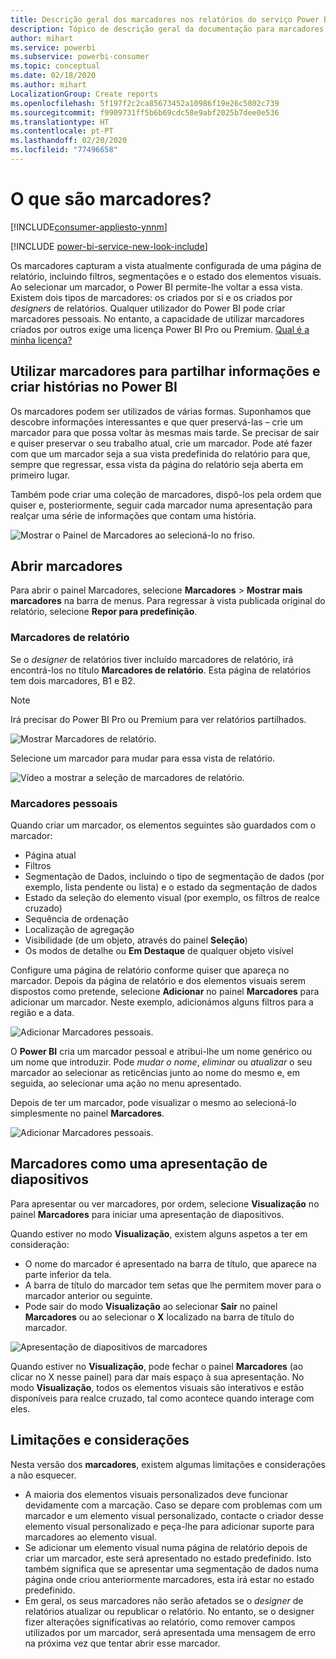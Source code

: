 ```yaml
---
title: Descrição geral dos marcadores nos relatórios do serviço Power BI
description: Tópico de descrição geral da documentação para marcadores no serviço Power BI.
author: mihart
ms.service: powerbi
ms.subservice: powerbi-consumer
ms.topic: conceptual
ms.date: 02/18/2020
ms.author: mihart
LocalizationGroup: Create reports
ms.openlocfilehash: 5f197f2c2ca85673452a10986f19e26c5802c739
ms.sourcegitcommit: f9909731ff5b6b69cdc58e9abf2025b7dee0e536
ms.translationtype: HT
ms.contentlocale: pt-PT
ms.lasthandoff: 02/20/2020
ms.locfileid: "77496658"
---
```

# <a name="what-are-bookmarks"></a>O que são marcadores?

[!INCLUDE[consumer-appliesto-ynnm](../includes/consumer-appliesto-ynnm.md)]

[!INCLUDE [power-bi-service-new-look-include](../includes/power-bi-service-new-look-include.md)]

Os marcadores capturam a vista atualmente configurada de uma página de relatório, incluindo filtros, segmentações e o estado dos elementos visuais. Ao selecionar um marcador, o Power BI permite-lhe voltar a essa vista. Existem dois tipos de marcadores: os criados por si e os criados por *designers* de relatórios. Qualquer utilizador do Power BI pode criar marcadores pessoais. No entanto, a capacidade de utilizar marcadores criados por outros exige uma licença Power BI Pro ou Premium. [Qual é a minha licença?](end-user-license.md)

## <a name="use-bookmarks-to-share-insights-and-build-stories-in-power-bi"></a>Utilizar marcadores para partilhar informações e criar histórias no Power BI 
Os marcadores podem ser utilizados de várias formas. Suponhamos que descobre informações interessantes e que quer preservá-las – crie um marcador para que possa voltar às mesmas mais tarde. Se precisar de sair e quiser preservar o seu trabalho atual, crie um marcador. Pode até fazer com que um marcador seja a sua vista predefinida do relatório para que, sempre que regressar, essa vista da página do relatório seja aberta em primeiro lugar. 

Também pode criar uma coleção de marcadores, dispô-los pela ordem que quiser e, posteriormente, seguir cada marcador numa apresentação para realçar uma série de informações que contam uma história.  

![Mostrar o Painel de Marcadores ao selecioná-lo no friso.](media/end-user-bookmarks/power-bi-select-bookmark.png)

## <a name="open-bookmarks"></a>Abrir marcadores
Para abrir o painel Marcadores, selecione **Marcadores** > **Mostrar mais marcadores** na barra de menus. Para regressar à vista publicada original do relatório, selecione **Repor para predefinição**.

### <a name="report-bookmarks"></a>Marcadores de relatório
Se o *designer* de relatórios tiver incluído marcadores de relatório, irá encontrá-los no título **Marcadores de relatório**. Esta página de relatórios tem dois marcadores, B1 e B2. 

> [!NOTE]
> Irá precisar do Power BI Pro ou Premium para ver relatórios partilhados. 

![Mostrar Marcadores de relatório.](media/end-user-bookmarks/power-bi-report.png)

Selecione um marcador para mudar para essa vista de relatório. 

![Vídeo a mostrar a seleção de marcadores de relatório.](media/end-user-bookmarks/power-bi-bookmarks.gif)

### <a name="personal-bookmarks"></a>Marcadores pessoais

Quando criar um marcador, os elementos seguintes são guardados com o marcador:

* Página atual
* Filtros
* Segmentação de Dados, incluindo o tipo de segmentação de dados (por exemplo, lista pendente ou lista) e o estado da segmentação de dados
* Estado da seleção do elemento visual (por exemplo, os filtros de realce cruzado)
* Sequência de ordenação
* Localização de agregação
* Visibilidade (de um objeto, através do painel **Seleção**)
* Os modos de detalhe ou **Em Destaque** de qualquer objeto visível

Configure uma página de relatório conforme quiser que apareça no marcador. Depois da página de relatório e dos elementos visuais serem dispostos como pretende, selecione **Adicionar** no painel **Marcadores** para adicionar um marcador. Neste exemplo, adicionámos alguns filtros para a região e a data. 

![Adicionar Marcadores pessoais.](media/end-user-bookmarks/power-bi-bookmark-personal.png)

O **Power BI** cria um marcador pessoal e atribui-lhe um nome genérico ou um nome que introduzir. Pode *mudar o nome*, *eliminar* ou *atualizar* o seu marcador ao selecionar as reticências junto ao nome do mesmo e, em seguida, ao selecionar uma ação no menu apresentado.

Depois de ter um marcador, pode visualizar o mesmo ao selecioná-lo simplesmente no painel **Marcadores**. 

![Adicionar Marcadores pessoais.](media/end-user-bookmarks/power-bi-bookmark-west.png)


<!--
## Arranging bookmarks
As you create bookmarks, you might find that the order in which you create them isn't necessarily the same order you'd like to present them to your audience. No problem, you can easily rearrange the order of bookmarks.

In the **Bookmarks** pane, simply drag-and-drop bookmarks to change their order, as shown in the following image. The yellow bar between bookmarks designates where the dragged bookmark will be placed.

![Change bookmark order by drag-and-drop](media/desktop-bookmarks/bookmarks_06.png)

The order of your bookmarks can become important when you use the **View** feature of bookmarks, as described in the next section. 

-->

## <a name="bookmarks-as-a-slide-show"></a>Marcadores como uma apresentação de diapositivos
Para apresentar ou ver marcadores, por ordem, selecione **Visualização** no painel **Marcadores** para iniciar uma apresentação de diapositivos.

Quando estiver no modo **Visualização**, existem alguns aspetos a ter em consideração:

- O nome do marcador é apresentado na barra de título, que aparece na parte inferior da tela.
- A barra de título do marcador tem setas que lhe permitem mover para o marcador anterior ou seguinte.
- Pode sair do modo **Visualização** ao selecionar **Sair** no painel **Marcadores** ou ao selecionar o **X** localizado na barra de título do marcador.

![Apresentação de diapositivos de marcadores](media/end-user-bookmarks/power-bi-slideshow.png)

Quando estiver no **Visualização**, pode fechar o painel **Marcadores** (ao clicar no X nesse painel) para dar mais espaço à sua apresentação. No modo **Visualização**, todos os elementos visuais são interativos e estão disponíveis para realce cruzado, tal como acontece quando interage com eles. 

<!--
## Visibility - using the Selection pane
With the release of bookmarks, the new **Selection** pane is also introduced. The **Selection** pane provides a list of all objects on the current page and allows you to select the object and specify whether a given object is visible. 

![Enable the Selection pane](media/desktop-bookmarks/bookmarks_08.png)

You can select an object using the **Selection** pane. Also, you can toggle whether the object is currently visible by clicking the eye icon to the right of the visual. 

![Selection pane](media/desktop-bookmarks/bookmarks_09.png)

When a bookmark is added, the visible status of each object is also saved based on its setting in the **Selection** pane. 

It's important to note that **slicers** continue to filter a report page, regardless of whether they are visible. As such, you can create many different bookmarks, with different slicer settings, and make a single report page appear very different (and highlight different insights) in various bookmarks.


## Bookmarks for shapes and images
You can also link shapes and images to bookmarks. With this feature, when you click on an object, it will show the bookmark associated with that object. This can be especially useful when working with buttons; you can learn more by reading the article about [using buttons in Power BI](desktop-buttons.md). 

To assign a bookmark to an object, select the object, then expand the **Action** section from the **Format Shape** pane, as shown in the following image.

![Add bookmark link to an object](media/desktop-bookmarks/bookmarks_10.png)

Once you turn the **Action** slider to **On** you can select whether the object is a back button, a bookmark, or a Q&A command. If you select bookmark, you can then select which of your bookmarks the object is linked to.

There are all sorts of interesting things you can do with object-linked bookmarking. You can create a visual table of contents on your report page, or you can provide different views (such as visual types) of the same information, just by clicking on an object.

When you are in editing mode you can use ctrl+click to follow the link, and when not in edit mode, simply click the object to follow the link. 


## Bookmark groups

Beginning with the August 2018 release of **Power BI Desktop**, you can create and use bookmark groups. A bookmark group is a collection of bookmarks that you specify, which can be shown and organized as a group. 

To create a bookmark group, hold down the CTRL key and select the bookmarks you want to include in the group, then click the ellipses beside any of the selected bookmarks, and select **Group** from the menu that appears.

![Create a bookmark group](media/desktop-bookmarks/bookmarks_15.png)

**Power BI Desktop** automatically names the group *Group 1*. Fortunately, you can just double-click on the name and rename it to whatever you want.

![Rename a bookmark group](media/desktop-bookmarks/bookmarks_16.png)

With any bookmark group, clicking on the bookmark group's name only expands or collapses the group of bookmarks, and does not represent a bookmark by itself. 

When using the **View** feature of bookmarks, the following applies:

* If the selected bookmark is in a group when you select **View** from bookmarks, only the bookmarks *in that group* are shown in the viewing session. 

* If the selected bookmark is not in a group, or is on the top level (such as the name of a bookmark group), then all bookmarks for the entire report are played, including bookmarks in any group. 

To ungroup bookmarks, just select any bookmark in a group, click the ellipses, and then select **Ungroup** from the menu that appears. 

![Ungroup a bookmark group](media/desktop-bookmarks/bookmarks_17.png)

Note that selecting **Ungroup** for any bookmark from a group takes all bookmarks out of the group (it deletes the group, but not the bookmarks themselves). So to remove a single bookmark from a group, you need to **Ungroup** any member from that group, which deletes the grouping, then select the members you want in the new group (using CTRL and clicking each bookmark), and select **Group** again. 
-->





## <a name="limitations-and-considerations"></a>Limitações e considerações
Nesta versão dos **marcadores**, existem algumas limitações e considerações a não esquecer.

* A maioria dos elementos visuais personalizados deve funcionar devidamente com a marcação. Caso se depare com problemas com um marcador e um elemento visual personalizado, contacte o criador desse elemento visual personalizado e peça-lhe para adicionar suporte para marcadores ao elemento visual. 
* Se adicionar um elemento visual numa página de relatório depois de criar um marcador, este será apresentado no estado predefinido. Isto também significa que se apresentar uma segmentação de dados numa página onde criou anteriormente marcadores, esta irá estar no estado predefinido.
* Em geral, os seus marcadores não serão afetados se o *designer* de relatórios atualizar ou republicar o relatório. No entanto, se o designer fizer alterações significativas ao relatório, como remover campos utilizados por um marcador, será apresentada uma mensagem de erro na próxima vez que tentar abrir esse marcador. 

<!--
## Next steps
spotlight?
-->
